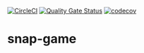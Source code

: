 [![CircleCI](https://circleci.com/gh/khoovirajsingh/snap-game.svg?style=svg)](https://circleci.com/gh/khoovirajsingh/snap-game)  [![Quality Gate Status](https://sonarcloud.io/api/project_badges/measure?project=khoovirajsingh_snap-game&metric=alert_status)](https://sonarcloud.io/dashboard?id=khoovirajsingh_snap-game)  [![codecov](https://codecov.io/gh/khoovirajsingh/snap-game/branch/master/graph/badge.svg)](https://codecov.io/gh/khoovirajsingh/snap-game)

# snap-game

